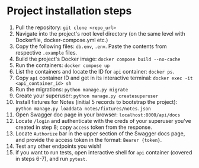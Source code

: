 # Project installation steps

1. Pull the repository: `git clone <repo_url>`
2. Navigate into the project's root level directory (on the same level with Dockerfile, docker-compose.yml etc.)
3. Copy the following files: `db.env`, `.env`. Paste the contents from respective `.example` files.
4. Build the project's Docker image: `docker compose build --no-cache`
5. Run the containers: `docker compose up`
6. List the containers and locate the ID for `api` container: `docker ps`.
7. Copy `api` container ID and get in its interactive terminal: `docker exec -it <api_container_id> sh`
8. Run the migrations: `python manage.py migrate`
9. Create your superuser: `python manage.py createsuperuser`
10. Install fixtures for Notes (initial 5 records to bootstrap the project): `python manage.py loaddata notes/fixtures/notes.json`
11. Open Swagger doc page in your browser: `localhost:8000/api/docs`
12. Locate `/login` and authenticate with the creds of your superuser you've created in step 8; copy `access` token from the response.
13. Locate `Authorize` bar in the upper section of the Swagger docs page, and provide the access token in the format: `Bearer {token}`.
14. Test any other endpoints you wish!
15. <OPTIONAL> if you want to run tests, open interactive shell for `api` container (covered in steps 6-7), and run `pytest`.
